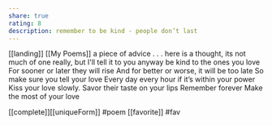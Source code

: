 ```yaml
---
share: true
rating: 8
description: remember to be kind - people don’t last
---
```

[[landing]] [[My Poems]]
a piece of advice
.
.
.
here is a thought, its not much of one really,
but I'll tell it to you anyway
be kind to the ones you love 
For sooner or later they will rise
And for better or worse, it will be too late
So make sure you tell your love 
Every day every hour if it’s within your power
Kiss your love slowly. 
Savor their taste on your lips
Remember forever 
Make the most of your love


 [[complete]][[uniqueForm]] #poem  [[favorite]] #fav